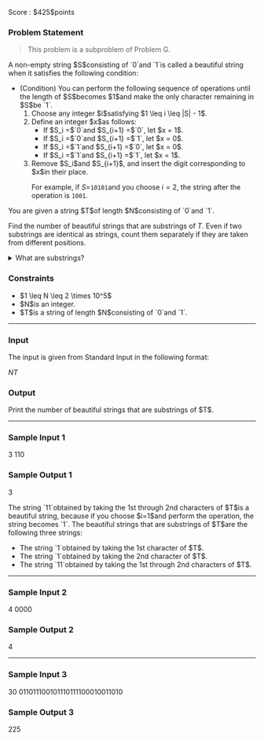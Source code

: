
<div>

<span>

<span>

<p>
Score : $425$points
</p>

<div>

<section>

### **Problem Statement**

<blockquote>

<p>
This problem is a subproblem of Problem G.
</p>

</blockquote>

<p>
A non-empty string $S$consisting of `0`and `1`is called a beautiful string when it satisfies the following condition:
</p>

<ul>

<li>
(Condition) You can perform the following sequence of operations until the length of $S$becomes $1$and make the only character remaining in $S$be `1`.
<ol>

<li>
Choose any integer $i$satisfying $1 \leq i \leq |S| - 1$.
</li>

<li>
Define an integer $x$as follows:
<ul>

<li>
If $S_i =$`0`and $S_{i+1} =$`0`, let $x = 1$.
</li>

<li>
If $S_i =$`0`and $S_{i+1} =$`1`, let $x = 0$.
</li>

<li>
If $S_i =$`1`and $S_{i+1} =$`0`, let $x = 0$.
</li>

<li>
If $S_i =$`1`and $S_{i+1} =$`1`, let $x = 1$.
</li>

</ul>

</li>

<li>
Remove $S_i$and $S_{i+1}$, and insert the digit corresponding to $x$in their place.

For example, if $S=$`10101`and you choose $i=2$, the string after the operation is `1001`.
</li>

</ol>

</li>

</ul>

<p>
You are given a string $T$of length $N$consisting of `0`and `1`.

Find the number of beautiful strings that are substrings of $T$. Even if two substrings are identical as strings, count them separately if they are taken from different positions.
</p>

<details>

<summary>
What are substrings?
</summary>
A 
<strong>
substring
</strong>
of $S$is a string obtained by deleting zero or more characters from the beginning and zero or more characters from the end of $S$.

For example, `10`is a substring of `101`, but `11`is not a substring of `101`.


</details>

</section>

</div>

<div>

<section>

### **Constraints**

<ul>

<li>
$1 \leq N \leq 2 \times 10^5$
</li>

<li>
$N$is an integer.
</li>

<li>
$T$is a string of length $N$consisting of `0`and `1`.
</li>

</ul>

</section>

</div>

---

<div>

<div>

<section>

### **Input**

<p>
The input is given from Standard Input in the following format:
</p>

<div>

$N$$T$
</div>

</section>

</div>

<div>

<section>

### **Output**

<p>
Print the number of beautiful strings that are substrings of $T$.
</p>

</section>

</div>

</div>

---

<div>

<section>

### **Sample Input 1**

<div>

3
110

</div>

</section>

</div>

<div>

<section>

### **Sample Output 1**

<div>

3

</div>

<p>
The string `11`obtained by taking the 1st through 2nd characters of $T$is a beautiful string, because if you choose $i=1$and perform the operation, the string becomes `1`.
The beautiful strings that are substrings of $T$are the following three strings:
</p>

<ul>

<li>
The string `1`obtained by taking the 1st character of $T$.
</li>

<li>
The string `1`obtained by taking the 2nd character of $T$.
</li>

<li>
The string `11`obtained by taking the 1st through 2nd characters of $T$.
</li>

</ul>

</section>

</div>

---

<div>

<section>

### **Sample Input 2**

<div>

4
0000

</div>

</section>

</div>

<div>

<section>

### **Sample Output 2**

<div>

4

</div>

</section>

</div>

---

<div>

<section>

### **Sample Input 3**

<div>

30
011011100101110111100010011010

</div>

</section>

</div>

<div>

<section>

### **Sample Output 3**

<div>

225

</div>

</section>

</div>

</span>

</span>

</div>
